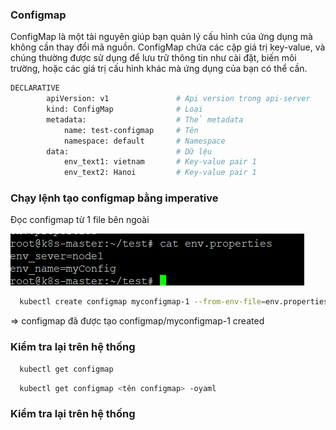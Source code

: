 ### Configmap

ConfigMap là một tài nguyên giúp bạn quản lý cấu hình của ứng dụng mà không cần thay đổi mã nguồn. ConfigMap chứa các cặp giá trị key-value, và chúng thường được sử dụng để lưu trữ thông tin như cài đặt, biến môi trường, hoặc các giá trị cấu hình khác mà ứng dụng của bạn có thể cần.

```bash
DECLARATIVE
        apiVersion: v1               # Api version trong api-server
        kind: ConfigMap              # Loại
        metadata:                    # Thẻ metadata
            name: test-configmap     # Tên
            namespace: default       # Namespace
        data:                        # Dữ lệu
            env_text1: vietnam       # Key-value pair 1
            env_text2: Hanoi         # Key-value pair 1
```
### Chạy lệnh tạo configmap bằng imperative
Đọc configmap từ 1 file bên ngoài

![Alt text](/image/image-1.png)
```bash
  kubectl create configmap myconfigmap-1 --from-env-file=env.properties
```

=> configmap đã được tạo configmap/myconfigmap-1 created

### Kiểm tra lại trên hệ thống

```bash
  kubectl get configmap
```

```bash
  kubectl get configmap <tên configmap> -oyaml
```

### Kiểm tra lại trên hệ thống